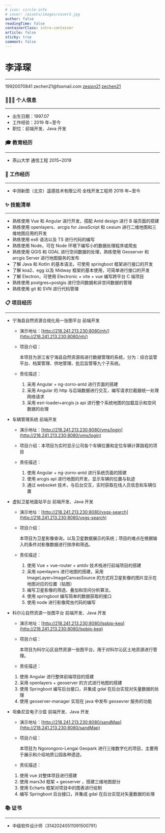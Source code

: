 ```yaml
---
# icon: circle-info
# cover: /assets/images/cover3.jpg
author: false
readingTime: false
containerClass: intro-container
article: false
sticky: true
comment: false
---
```


<div ></div>

# 李泽琛

---

<div class="contact" >
         <span> 
           <span class="iconfont-intro icon-phone" style="color:#1296db"></span>
             19920070841
         </span>
         <span>
          <span class="iconfont-intro icon-email" style="color:#ea9518" ></span>
             zechen21@foxmail.com
         </span>
         <span>
          <span class="iconfont-intro icon-github"></span>
           <a href="https://github.com/zesion21">zesion21</a>
         </span>
         <span>
             <span class="iconfont-intro icon-gitee" style="color:red" ></span>
             <a href="https://gitee.com/zechen21" target="_blank" >zechen21</a>
         </span>
 </div>

### 👨🏻‍💻 个人信息

---

- 出生日期：1997.07
- 工作经验：2019 年~至今
- 职位：前端开发、Java 开发

### 🎓 教育经历

---

- 燕山大学 通信工程 2015~2019

### 💼 工作经历

---

- 中测新图（北京）遥感技术有限公司 全栈开发工程师 2019 年~至今

### ✨ 技能清单

---

- 熟练使用 Vue 和 Angular 进行开发，搭配 Antd design 进行 B 端页面的搭建
- 熟练使用 openlayers、arcgis for JavaScript 和 cesium 进行二维地图和三维地图应用的开发
- 熟练使用 es6 语法以及 TS 进行代码的编写
- 熟练使用 Node，可在 Node 环境下编写小的数据处理程序或爬虫
- 熟练使用 QGIS 和 GDAL 进行空间数据的处理，熟练使用 Geoserver 和 arcgis Server 进行地图服务的发布
- 了解 Java 和 Kotlin 的基本语法，可使用 springboot 框架进行接口的开发
- 了解 koa2、egg 以及 Midway 框架的基本使用，可简单进行接口的开发
- 了解 Electron，可使用 Electronic + vite + vue 编写跨平台 C 端项目
- 熟练使用 postgres+postgis 进行空间数据和非空间数据的管理
- 熟练使用 git 和 SVN 进行代码管理

### 📋 项目经历

---

- 宁海县自然资源合规化局一张图平台 前端开发

  - 演示地址：[http://218.241.213.230:8080/nh/](http://218.241.213.230:8080/nh/)

  - 项目介绍：

    本项目为浙江省宁海县自然资源局进行数据管理的系统，分为：综合监管平台、档案管理、供地管理、批后监管等九个子系统。

  - 责任描述：

    1. 采用 Angular + ng-zorro-antd 进行页面的搭建
    2. 采用 Angular 的 http 与后端数据进行交互，编写请求拦截器统一处理网络请求
    3. 采用 esri-loader+arcgis js api 进行整个系统地图的加载显示和空间数据的处理

- 车辆管理系统 前端开发

  - 演示地址：[http://218.241.213.230:8080/vms/login](http://218.241.213.230:8080/vms/login)

  - 项目介绍：本项目为实时显示公司各个车辆位置和定位车辆计算路程的项目

  - 责任描述：
    1. 使用 Angular + ng-zorro-antd 进行系统页面的搭建
    2. 使用 arcgis api 进行地图的开发，显示车辆的位置与轨迹
    3. 通过 websoket 技术，与后台交互，实时获取在线人员信息和车辆位置

- 虚拟卫星地面站平台 前端开发、Java 开发

  - 演示地址：[http://218.241.213.230:8080/vsgs-search](http://218.241.213.230:8080/vsgs-search)

  - 项目介绍：

    本项目为卫星影像查询，以及卫星数据展示的系统；项目的难点在根据输入的条件对影像数据进行排序和筛选。

  - 责任描述：

    1. 使用 Vue + vue-router + antdv 技术栈进行前端项目的搭建
    2. 采用 openlayers 进行地图的搭建，采用 ImageLayer+ImageCanvasSource 的方式将卫星影像的图片显示在地图对应的位置（贴图）
    3. 编写卫星影像的筛选、叠加和空间分析算法，
    4. 使用 springboot 编写简单的数据获取的接口
    5. 使用 node 进行影像爬虫代码的编写

- 科尔沁自然资源一张图平台 前端开发、Java 开发

  - 演示地址：[http://218.241.213.230:8080/lspbip-keq](http://218.241.213.230:8080/lspbip-keq)
  - 项目介绍：

    本项目为科尔沁区自然资源一张图平台，用于对科尔沁区土地资源进行管理。

  - 责任描述：

  1.  使用 Angular 进行整体前端项目的搭建
  2.  采用 openlayers + geoserver 的方式进行地图的搭建
  3.  使用 Springboot 编写后台接口，并集成 gdal 在后台实现对矢量数据的处理
  4.  使用 geoserver-manager 实现在 java 中发布 geosevrer 服务的功能

<!-- - 航图大师可视化决策平台 前端开发、Java 开发 (2023.08~2024.02)

  - 项目介绍：



  - 责任描述：

    1. 试试 -->

- 坦桑尼亚电子沙盘 前端开发、Java 开发

  - 演示地址：[http://218.241.213.230:8080/sandMap](http://218.241.213.230:8080/sandMap)

  - 项目介绍：

    本项目为 Ngorongoro-Lengai Geopark 进行三维数字化的项目，主要用于展示和介绍地质公园各种遗迹。

  - 责任描述：

  1.  使用 vue 对整体项目进行搭建
  2.  使用 mars3d 框架 + geoserver ，搭建三维地图部分
  3.  使用 Echarts 框架对项目中的图表进行绘制
  4.  编写 Springboot 后台接口，并集成 gdal 在后台实现对矢量数据的处理

<!--  - 雅下实景三维数据服务平台 前端开发、Java 开发 (2024.07~2024.12)

  - 项目介绍：

  - 责任描述： -->

### 📚 证书

---

- 中级软件设计师（31420240511091500791）
